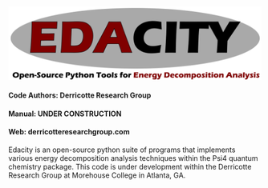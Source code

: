 ![edacity](logos/edacity_logo.png)

#### Code Authors: Derricotte Research Group

#### Manual: UNDER CONSTRUCTION
#### Web: derricotteresearchgroup.com

Edacity is an open-source python suite of programs that implements various energy decomposition analysis techniques within the Psi4 quantum chemistry package. This code is under development within the Derricotte Research Group at Morehouse College in Atlanta, GA. 
